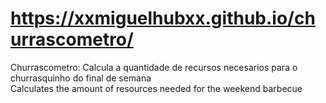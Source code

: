 # https://xxmiguelhubxx.github.io/churrascometro/

Churrascometro: 
Calcula a quantidade de recursos necesarios para o churrasquinho do final de semana
<br>
Calculates the amount of resources needed for the weekend barbecue

